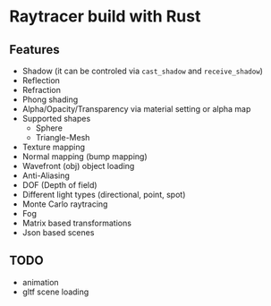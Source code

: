 # Raytracer build with Rust

## Features
* Shadow (it can be controled via `cast_shadow` and `receive_shadow`)
* Reflection
* Refraction
* Phong shading
* Alpha/Opacity/Transparency via material setting or alpha map
* Supported shapes
  * Sphere
  * Triangle-Mesh
* Texture mapping
* Normal mapping (bump mapping)
* Wavefront (obj) object loading
* Anti-Aliasing
* DOF (Depth of field)
* Different light types (directional, point, spot)
* Monte Carlo raytracing
* Fog
* Matrix based transformations
* Json based scenes

## TODO
* animation
* gltf scene loading